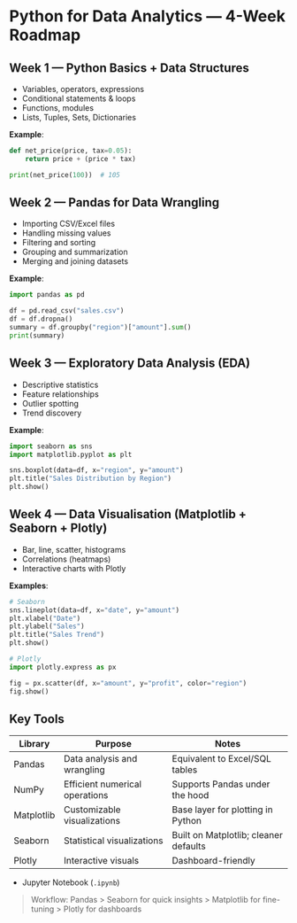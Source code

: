# Python for Data Analytics — 4-Week Roadmap

## Week 1 — Python Basics + Data Structures

- Variables, operators, expressions
- Conditional statements & loops
- Functions, modules
- Lists, Tuples, Sets, Dictionaries

**Example**:
```python
def net_price(price, tax=0.05):
    return price + (price * tax)

print(net_price(100))  # 105
```

## Week 2 — Pandas for Data Wrangling

- Importing CSV/Excel files
- Handling missing values
- Filtering and sorting
- Grouping and summarization
- Merging and joining datasets

**Example**:
```python
import pandas as pd

df = pd.read_csv("sales.csv")
df = df.dropna()
summary = df.groupby("region")["amount"].sum()
print(summary)
```

## Week 3 — Exploratory Data Analysis (EDA)

- Descriptive statistics
- Feature relationships
- Outlier spotting
- Trend discovery

**Example**:
```python
import seaborn as sns
import matplotlib.pyplot as plt

sns.boxplot(data=df, x="region", y="amount")
plt.title("Sales Distribution by Region")
plt.show()
```

## Week 4 — Data Visualisation (Matplotlib + Seaborn + Plotly)

- Bar, line, scatter, histograms
- Correlations (heatmaps)
- Interactive charts with Plotly

**Examples**:
```python
# Seaborn
sns.lineplot(data=df, x="date", y="amount")
plt.xlabel("Date")
plt.ylabel("Sales")
plt.title("Sales Trend")
plt.show()
```

```python
# Plotly
import plotly.express as px

fig = px.scatter(df, x="amount", y="profit", color="region")
fig.show()
```

## Key Tools

| Library | Purpose | Notes |
|--------|---------|------|
| Pandas | Data analysis and wrangling | Equivalent to Excel/SQL tables |
| NumPy | Efficient numerical operations | Supports Pandas under the hood |
| Matplotlib | Customizable visualizations | Base layer for plotting in Python |
| Seaborn | Statistical visualizations | Built on Matplotlib; cleaner defaults |
| Plotly | Interactive visuals | Dashboard-friendly |

- Jupyter Notebook (`.ipynb`)

> Workflow: Pandas > Seaborn for quick insights > Matplotlib for fine-tuning > Plotly for dashboards
